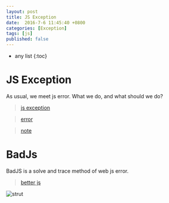```yaml
---
layout: post
title: JS Exception
date:  2016-7-6 11:45:40 +0800
categories: [Exception]
tags: [js]
published: false
---
```

* any list
{:toc}

# JS Exception

As usual, we meet js error. What we do, and what should we do?

> [js exception](http://developer.51cto.com/art/201508/488836.htm)

> [error](http://www.cnblogs.com/shoupifeng/archive/2011/11/26/2264056.html)

> [note](http://www.aliued.cn/2012/10/27/%E6%9E%84%E5%BB%BAweb%E5%89%8D%E7%AB%AF%E5%BC%82%E5%B8%B8%E7%9B%91%E6%8E%A7%E7%B3%BB%E7%BB%9F-fdsafe.html)


# BadJs

BadJS is a solve and trace method of web js error. 

> [better js](http://slides.com/loskael/badjs/fullscreen#/)

![strut](https://raw.githubusercontent.com/houbb/resource/master/img/2016-07-06-bad-js.png)



